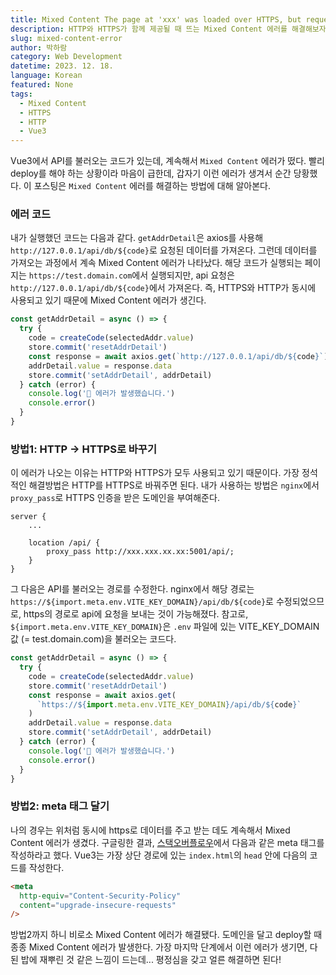 ```yaml
---
title: Mixed Content The page at 'xxx' was loaded over HTTPS, but requested an insecure XMLHttpRequest endpoint 'yyy'. This request has been blocked; the content must be served over HTTPS 에러 해결하기
description: HTTP와 HTTPS가 함께 제공될 때 뜨는 Mixed Content 에러를 해결해보자.
slug: mixed-content-error
author: 박하람
category: Web Development
datetime: 2023. 12. 18.
language: Korean
featured: None
tags:
  - Mixed Content
  - HTTPS
  - HTTP
  - Vue3
---
```


Vue3에서 API를 불러오는 코드가 있는데, 계속해서 `Mixed Content` 에러가 떴다. 빨리 deploy를 해야 하는 상황이라 마음이 급한데, 갑자기 이런 에러가 생겨서 순간 당황했다. 이 포스팅은 `Mixed Content` 에러를 해결하는 방법에 대해 알아본다.

### 에러 코드

내가 실행했던 코드는 다음과 같다. `getAddrDetail`은 axios를 사용해 `http://127.0.0.1/api/db/${code}`로 요청된 데이터를 가져온다. 그런데 데이터를 가져오는 과정에서 계속 Mixed Content 에러가 나타났다. 해당 코드가 실행되는 페이지는 `https://test.domain.com`에서 실행되지만, api 요청은 `http://127.0.0.1/api/db/${code}`에서 가져온다. 즉, HTTPS와 HTTP가 동시에 사용되고 있기 때문에 Mixed Content 에러가 생긴다.

```js
const getAddrDetail = async () => {
  try {
    code = createCode(selectedAddr.value)
    store.commit('resetAddrDetail')
    const response = await axios.get(`http://127.0.0.1/api/db/${code}`)
    addrDetail.value = response.data
    store.commit('setAddrDetail', addrDetail)
  } catch (error) {
    console.log('🚨 에러가 발생했습니다.')
    console.error()
  }
}
```

### 방법1: HTTP → HTTPS로 바꾸기

이 에러가 나오는 이유는 HTTP와 HTTPS가 모두 사용되고 있기 때문이다. 가장 정석적인 해결방법은 HTTP를 HTTPS로 바꿔주면 된다. 내가 사용하는 방법은 `nginx`에서 `proxy_pass`로 HTTPS 인증을 받은 도메인을 부여해준다.

```nginx
server {
    ...

    location /api/ {
        proxy_pass http://xxx.xxx.xx.xx:5001/api/;
    }
}
```

그 다음은 API를 불러오는 경로를 수정한다. nginx에서 해당 경로는 `https://${import.meta.env.VITE_KEY_DOMAIN}/api/db/${code}`로 수정되었으므로, https의 경로로 api에 요청을 보내는 것이 가능해졌다. 참고로, `${import.meta.env.VITE_KEY_DOMAIN}`은 `.env` 파일에 있는 VITE_KEY_DOMAIN 값 (= test.domain.com)을 불러오는 코드다.

```js
const getAddrDetail = async () => {
  try {
    code = createCode(selectedAddr.value)
    store.commit('resetAddrDetail')
    const response = await axios.get(
      `https://${import.meta.env.VITE_KEY_DOMAIN}/api/db/${code}`
    )
    addrDetail.value = response.data
    store.commit('setAddrDetail', addrDetail)
  } catch (error) {
    console.log('🚨 에러가 발생했습니다.')
    console.error()
  }
}
```

### 방법2: meta 태그 달기

나의 경우는 위처럼 동시에 https로 데이터를 주고 받는 데도 계속해서 Mixed Content 에러가 생겼다. 구글링한 결과, [스택오버플로우](https://stackoverflow.com/questions/35178135/how-to-fix-insecure-content-was-loaded-over-https-but-requested-an-insecure-re)에서 다음과 같은 meta 태그를 작성하라고 했다. Vue3는 가장 상단 경로에 있는 `index.html`의 `head` 안에 다음의 코드를 작성한다.

```html
<meta
  http-equiv="Content-Security-Policy"
  content="upgrade-insecure-requests"
/>
```

방법2까지 하니 비로소 Mixed Content 에러가 해결됐다. 도메인을 달고 deploy할 때 종종 Mixed Content 에러가 발생한다. 가장 마지막 단계에서 이런 에러가 생기면, 다 된 밥에 재뿌린 것 같은 느낌이 드는데... 평정심을 갖고 얼른 해결하면 된다!
